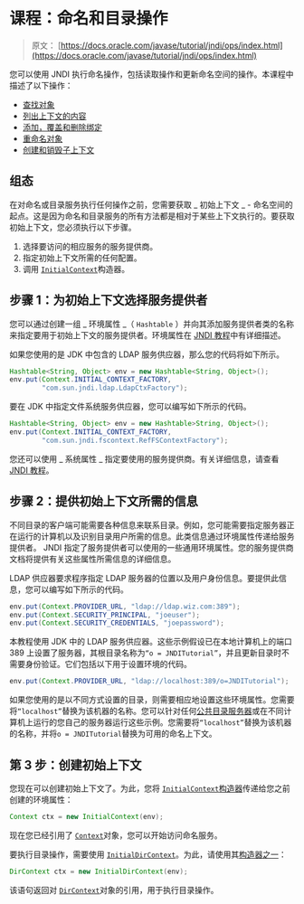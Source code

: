 # 课程：命名和目录操作

> 原文： [https://docs.oracle.com/javase/tutorial/jndi/ops/index.html](https://docs.oracle.com/javase/tutorial/jndi/ops/index.html)

您可以使用 JNDI 执行命名操作，包括读取操作和更新命名空间的操作。本课程中描述了以下操作：

*   [查找对象](lookup.html)
*   [列出上下文的内容](list.html)
*   [添加，覆盖和删除绑定](bind.html)
*   [重命名对象](rename.html)
*   [创建和销毁子上下文](create.html)

## 组态

在对命名或目录服务执行任何操作之前，您需要获取 _ 初始上下文 _ - 命名空间的起点。这是因为命名和目录服务的所有方法都是相对于某些上下文执行的。要获取初始上下文，您必须执行以下步骤。

1.  选择要访问的相应服务的服务提供商。
2.  指定初始上下文所需的任何配置。
3.  调用 [`InitialContext`](https://docs.oracle.com/javase/8/docs/api/javax/naming/InitialContext.html#constructor_detail)构造器。

## 步骤 1：为初始上下文选择服务提供者

您可以通过创建一组 _ 环境属性 _（ `Hashtable` ）并向其添加服务提供者类的名称来指定要用于初始上下文的服务提供者。环境属性在 [JNDI 教程](https://docs.oracle.com/javase/jndi/tutorial/beyond/env/index.html)中有详细描述。

如果您使用的是 JDK 中包含的 LDAP 服务供应器，那么您的代码将如下所示。

```java
Hashtable<String, Object> env = new Hashtable<String, Object>();
env.put(Context.INITIAL_CONTEXT_FACTORY, 
        "com.sun.jndi.ldap.LdapCtxFactory");

```

要在 JDK 中指定文件系统服务供应器，您可以编写如下所示的代码。

```java
Hashtable<String, Object> env = new Hashtable>String, Object>();
env.put(Context.INITIAL_CONTEXT_FACTORY, 
        "com.sun.jndi.fscontext.RefFSContextFactory");

```

您还可以使用 _ 系统属性 _ 指定要使用的服务提供商。有关详细信息，请查看 [JNDI 教程](https://docs.oracle.com/javase/jndi/tutorial/beyond/index.html)。

## 步骤 2：提供初始上下文所需的信息

不同目录的客户端可能需要各种信息来联系目录。例如，您可能需要指定服务器正在运行的计算机以及识别目录用户所需的信息。此类信息通过环境属性传递给服务提供者。 JNDI 指定了服务提供者可以使用的一些通用环境属性。您的服务提供商文档将提供有关这些属性所需信息的详细信息。

LDAP 供应器要求程序指定 LDAP 服务器的位置以及用户身份信息。要提供此信息，您可以编写如下所示的代码。

```java
env.put(Context.PROVIDER_URL, "ldap://ldap.wiz.com:389");
env.put(Context.SECURITY_PRINCIPAL, "joeuser");
env.put(Context.SECURITY_CREDENTIALS, "joepassword");

```

本教程使用 JDK 中的 LDAP 服务供应器。这些示例假设已在本地计算机上的端口 389 上设置了服务器，其根目录名称为`“o = JNDITutorial”`，并且更新目录时不需要身份验证。它们包括以下用于设置环境的代码。

```java
env.put(Context.PROVIDER_URL, "ldap://localhost:389/o=JNDITutorial");

```

如果您使用的是以不同方式设置的目录，则需要相应地设置这些环境属性。您需要将`“localhost”`替换为该机器的名称。您可以针对任何[公共目录服务器](../software/index.html)或在不同计算机上运行的您自己的服务器运行这些示例。您需要将`“localhost”`替换为该机器的名称，并将`o = JNDITutorial`替换为可用的命名上下文。

## 第 3 步：创建初始上下文

您现在可以创建初始上下文了。为此，您将 [`InitialContext`构造器](https://docs.oracle.com/javase/8/docs/api/javax/naming/InitialContext.html#constructor_detail)传递给您之前创建的环境属性：

```java
Context ctx = new InitialContext(env);

```

现在您已经引用了 [`Context`](https://docs.oracle.com/javase/8/docs/api/javax/naming/Context.html)对象，您可以开始访问命名服务。

要执行目录操作，需要使用 [`InitialDirContext`](https://docs.oracle.com/javase/8/docs/api/javax/naming/directory/InitialDirContext.html)。为此，请使用其[构造器之一](https://docs.oracle.com/javase/8/docs/api/javax/naming/directory/InitialDirContext.html#constructor_detail)：

```java
DirContext ctx = new InitialDirContext(env);

```

该语句返回对 [`DirContext`](https://docs.oracle.com/javase/8/docs/api/javax/naming/directory/DirContext.html)对象的引用，用于执行目录操作。